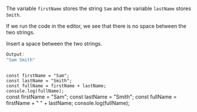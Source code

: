 The variable `firstName` stores the string `Sam`
and
the variable `lastName` stores `Smith`.

If we run the code in the editor,
we see that there is no space
between the two strings.

Insert a space between
the two strings.

```js
Output:
"Sam Smith"
```
<codeblock language="javascript" type="exercise" testMode="fixedInput">
<code>
const firstName = "Sam";
const lastName = "Smith";
const fullName = firstName + lastName;
console.log(fullName);
</code>

<solution>
const firstName = "Sam";
const lastName = "Smith";
const fullName = firstName + " " + lastName;
console.log(fullName);
</solution>
</codeblock>
